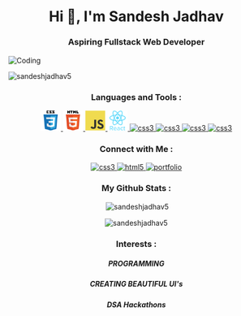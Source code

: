 <h1 align="center">Hi 👋, I'm Sandesh Jadhav</h1>
<h3 align="center">Aspiring Fullstack Web Developer</h3>
<img align="center"  alt="Coding" width="100%" height="300" src="https://t3.ftcdn.net/jpg/01/78/65/02/360_F_178650212_oePgGaIhKUhz0cIg2bLBGsFsdbWs5Xwj.jpg"/>

<p align="left"> <img src="https://komarev.com/ghpvc/?username=sandeshjadhav5&label=Profile%20views&color=0e75b6&style=flat" alt="sandeshjadhav5" /> </p>


<p align="left">
</p>

<h3 align="center">Languages and Tools :</h3>
<p align="center"> <a href="https://www.w3schools.com/css/" target="_blank" rel="noreferrer"> <img src="https://raw.githubusercontent.com/devicons/devicon/master/icons/css3/css3-original-wordmark.svg" alt="css3" width="40" height="40"/> </a> <a href="https://www.w3.org/html/" target="_blank" rel="noreferrer"> <img src="https://raw.githubusercontent.com/devicons/devicon/master/icons/html5/html5-original-wordmark.svg" alt="html5" width="40" height="40"/> </a> <a href="https://developer.mozilla.org/en-US/docs/Web/JavaScript" target="_blank" rel="noreferrer"> <img src="https://raw.githubusercontent.com/devicons/devicon/master/icons/javascript/javascript-original.svg" alt="javascript" width="40" height="40"/> </a> <a href="https://reactjs.org/" target="_blank" rel="noreferrer"> <img src="https://raw.githubusercontent.com/devicons/devicon/master/icons/react/react-original-wordmark.svg" alt="react" width="40" height="40"/> </a> <a href="https://redux.js.org/" target="_blank" rel="noreferrer"> <img src="https://cdn.worldvectorlogo.com/logos/redux.svg" alt="css3" width="40" height="40"/> </a><a href="https://redux.js.org/" target="_blank" rel="noreferrer"> <img src="https://w7.pngwing.com/pngs/63/19/png-transparent-mongodb-database-nosql-postgresql-mongo-text-logo-business-thumbnail.png" alt="css3" width="40" height="40"/> </a>
<a href="https://redux.js.org/" target="_blank" rel="noreferrer"> <img src="https://jquery-plugins.net/image/plugin/chakra-ui-simple-modular-accessible-ui-components-for-react-applications.png" alt="css3" width="40" height="40"/> </a><a href="https://redux.js.org/" target="_blank" rel="noreferrer"> <img src="https://www.bairesdev.com/wp-content/uploads/2021/07/Expressjs.svg" alt="css3" width="40" height="40"/> </a></p>

<h3 align="center">Connect with Me :</h3>
<p align="center"> <a href="https://www.linkedin.com/in/sandesh-jadhav-0a2344202/" target="_blank" rel="noreferrer"> <img src="https://cdn-icons-png.flaticon.com/512/145/145807.png" alt="css3" width="40" height="40"/> </a> <a href="jadhavs932@gmail.com" target="_blank" rel="noreferrer"> <img src="https://mailmeteor.com/logos/assets/PNG/Gmail_Logo_256px.png" alt="html5" width="40" height="40"/> </a> <a href="sandeshjadhav5.github.io" target="_blank"><img src="https://i.pinimg.com/736x/de/59/4e/de594ec09881da3fa66d98384a3c72ff.jpg" alt="portfolio" width="45" height="40"/></a> </p>
<!-- <p><img align="center" src="https://github-readme-stats.vercel.app/api/top-langs?username=sandeshjadhav5&show_icons=true&locale=en&layout=compact" alt="sandeshjadhav5" /></p> -->
<h3 align="center">My Github Stats :</h3>
<p align="center">&nbsp;<img align="center" src="https://github-readme-stats.vercel.app/api?username=sandeshjadhav5&show_icons=true" alt="sandeshjadhav5" /></p>

<p align="center"><img align="center" src="https://github-readme-streak-stats.herokuapp.com/?user=sandeshjadhav5&" alt="sandeshjadhav5" /></p>
<h3 align="center">Interests :</h3>
<p  align="center"><h5  align="center">PROGRAMMING</h5>
<h5  align="center">CREATING BEAUTIFUL UI's</h5>
<h5  align="center">DSA Hackathons</h5></p>


